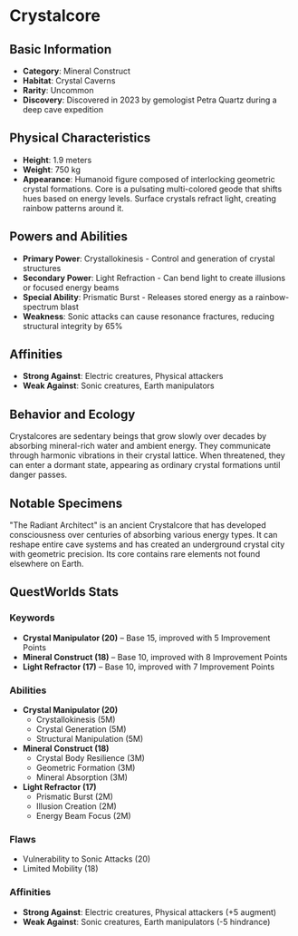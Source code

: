 # Crystalcore

## Basic Information
- **Category**: Mineral Construct
- **Habitat**: Crystal Caverns
- **Rarity**: Uncommon
- **Discovery**: Discovered in 2023 by gemologist Petra Quartz during a deep cave expedition

## Physical Characteristics
- **Height**: 1.9 meters
- **Weight**: 750 kg
- **Appearance**: Humanoid figure composed of interlocking geometric crystal formations. Core is a pulsating multi-colored geode that shifts hues based on energy levels. Surface crystals refract light, creating rainbow patterns around it.

## Powers and Abilities
- **Primary Power**: Crystallokinesis - Control and generation of crystal structures
- **Secondary Power**: Light Refraction - Can bend light to create illusions or focused energy beams
- **Special Ability**: Prismatic Burst - Releases stored energy as a rainbow-spectrum blast
- **Weakness**: Sonic attacks can cause resonance fractures, reducing structural integrity by 65%



## Affinities
- **Strong Against**: Electric creatures, Physical attackers
- **Weak Against**: Sonic creatures, Earth manipulators

## Behavior and Ecology
Crystalcores are sedentary beings that grow slowly over decades by absorbing mineral-rich water and ambient energy. They communicate through harmonic vibrations in their crystal lattice. When threatened, they can enter a dormant state, appearing as ordinary crystal formations until danger passes.

## Notable Specimens
"The Radiant Architect" is an ancient Crystalcore that has developed consciousness over centuries of absorbing various energy types. It can reshape entire cave systems and has created an underground crystal city with geometric precision. Its core contains rare elements not found elsewhere on Earth.

## QuestWorlds Stats

### Keywords
- **Crystal Manipulator (20)** – Base 15, improved with 5 Improvement Points
- **Mineral Construct (18)** – Base 10, improved with 8 Improvement Points
- **Light Refractor (17)** – Base 10, improved with 7 Improvement Points

### Abilities
- **Crystal Manipulator (20)**
  - Crystallokinesis (5M)
  - Crystal Generation (5M)
  - Structural Manipulation (5M)
- **Mineral Construct (18)**
  - Crystal Body Resilience (3M)
  - Geometric Formation (3M)
  - Mineral Absorption (3M)
- **Light Refractor (17)**
  - Prismatic Burst (2M)
  - Illusion Creation (2M)
  - Energy Beam Focus (2M)

### Flaws
- Vulnerability to Sonic Attacks (20)
- Limited Mobility (18)

### Affinities
- **Strong Against**: Electric creatures, Physical attackers (+5 augment)
- **Weak Against**: Sonic creatures, Earth manipulators (-5 hindrance)
